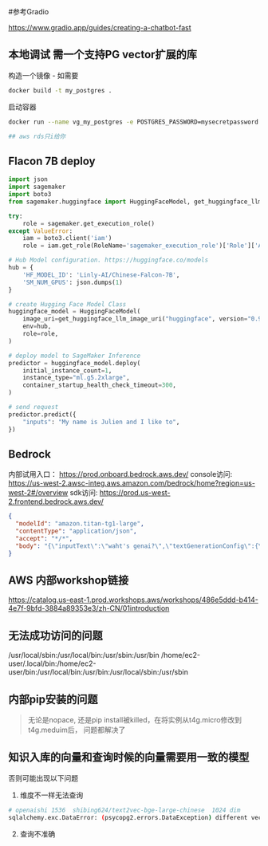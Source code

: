 #参考Gradio

https://www.gradio.app/guides/creating-a-chatbot-fast

## 本地调试 需一个支持PG vector扩展的库

构造一个镜像 - 如需要

```bash
docker build -t my_postgres .
```

启动容器

```bash
docker run --name vg_my_postgres -e POSTGRES_PASSWORD=mysecretpassword -p 5432:5432 -d vg_postgres

## aws rds只i给你
```

## Flacon 7B deploy

```python
import json
import sagemaker
import boto3
from sagemaker.huggingface import HuggingFaceModel, get_huggingface_llm_image_uri

try:
    role = sagemaker.get_execution_role()
except ValueError:
    iam = boto3.client('iam')
    role = iam.get_role(RoleName='sagemaker_execution_role')['Role']['Arn']

# Hub Model configuration. https://huggingface.co/models
hub = {
    'HF_MODEL_ID': 'Linly-AI/Chinese-Falcon-7B',
    'SM_NUM_GPUS': json.dumps(1)
}

# create Hugging Face Model Class
huggingface_model = HuggingFaceModel(
    image_uri=get_huggingface_llm_image_uri("huggingface", version="0.9.3"),
    env=hub,
    role=role,
)

# deploy model to SageMaker Inference
predictor = huggingface_model.deploy(
    initial_instance_count=1,
    instance_type="ml.g5.2xlarge",
    container_startup_health_check_timeout=300,
)

# send request
predictor.predict({
    "inputs": "My name is Julien and I like to",
})

```

## Bedrock

内部试用入口： https://prod.onboard.bedrock.aws.dev/
console访问: https://us-west-2.awsc-integ.aws.amazon.com/bedrock/home?region=us-west-2#/overview
sdk访问:   https://prod.us-west-2.frontend.bedrock.aws.dev/

```json
{
  "modelId": "amazon.titan-tg1-large",
  "contentType": "application/json",
  "accept": "*/*",
  "body": "{\"inputText\":\"waht's genai?\",\"textGenerationConfig\":{\"maxTokenCount\":512,\"stopSequences\":[],\"temperature\":0,\"topP\":0.9}}"
}
```

## AWS 内部workshop链接

https://catalog.us-east-1.prod.workshops.aws/workshops/486e5ddd-b414-4e7f-9bfd-3884a89353e3/zh-CN/01introduction

## 无法成功访问的问题

/usr/local/sbin:/usr/local/bin:/usr/sbin:/usr/bin
/home/ec2-user/.local/bin:/home/ec2-user/bin:/usr/local/bin:/usr/bin:/usr/local/sbin:/usr/sbin

## 内部pip安装的问题

> 无论是nopace, 还是pip install被killed，在将实例从t4g.micro修改到t4g.meduim后， 问题都解决了

## 知识入库的向量和查询时候的向量需要用一致的模型

否则可能出现以下问题

1. 维度不一样无法查询

```bash
# openaishi 1536  shibing624/text2vec-bge-large-chinese  1024 dim
sqlalchemy.exc.DataError: (psycopg2.errors.DataException) different vector dimensions 1536 and 1024

```

2. 查询不准确